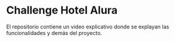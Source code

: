 # **Challenge Hotel Alura**

<p align="center" >
     
</p>

El repositorio contiene un video explicativo donde se explayan las funcionalidades y demás del proyecto.

<p align="center" >
     
</p></br>